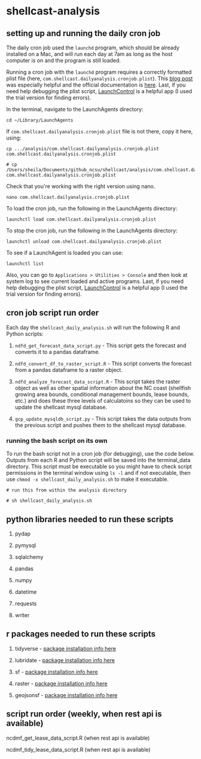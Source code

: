 # shellcast-analysis

## setting up and running the daily cron job

The daily cron job used the `launchd` program, which should be already installed on a Mac, and will run each day at 7am as long as the host computer is on and the program is still loaded.

Running a cron job with the `launchd` program requires a correctly formatted plist file (here, `com.shellcast.dailyanalysis.cronjob.plist`). This [blog post]() was especially helpful and the official documentation is [here](https://www.launchd.info/). Last, if you need help debugging the plist script, [LaunchControl](https://www.soma-zone.com/LaunchControl/) is a helpful app (I used the trial version for finding errors).

In the terminal, navigate to the LaunchAgents directory:
```{bash}
cd ~/Library/LaunchAgents
```

If `com.shellcast.dailyanalysis.cronjob.plist` file is not there, copy it here, using:
```{bash}
cp .../analysis/com.shellcast.dailyanalysis.cronjob.plist com.shellcast.dailyanalysis.cronjob.plist

# cp /Users/sheila/Documents/github_ncsu/shellcast/analysis/com.shellcast.dailyanalysis.cronjob.plist com.shellcast.dailyanalysis.cronjob.plist
```

Check that you're working with the right version using nano.
```{bash}
nano com.shellcast.dailyanalysis.cronjob.plist
```

To load the cron job, run the following in the LaunchAgents directory:
```{bash}
launchctl load com.shellcast.dailyanalysis.cronjob.plist
```

To stop the cron job, run the following in the LaunchAgents directory:
```{bash}
launchctl unload com.shellcast.dailyanalysis.cronjob.plist
```

To see if a LaunchAgent is loaded you can use:
```{bash}
launchctl list
```

Also, you can go to `Applications > Utilities > Console` and then look at system log to see current loaded and active programs. Last, if you need help debugging the plist script, [LaunchControl](https://www.soma-zone.com/LaunchControl/) is a helpful app (I used the trial version for finding errors).


## cron job script run order

Each day the `shellcast_daily_analysis.sh` will run the following R and Python scripts:

1. `ndfd_get_forecast_data_script.py` - This script gets the forecast and converts it to a pandas dataframe.

2. `ndfd_convert_df_to_raster_script.R` - This script converts the forecast from a pandas dataframe to a raster object.

3. `ndfd_analyze_forecast_data_script.R` - This script takes the raster object as well as other spatial information about the NC coast (shellfish growing area bounds, conditional management bounds, lease bounds, etc.) and does these three levels of calculatoins so they can be used to update the shellcast mysql database.

4. `gcp_update_mysqldb_script.py` - This script takes the data outputs from the previous script and pushes them to the shellcast mysql database.


### running the bash script on its own

To run the bash script not in a cron job (for debugging), use the code below. Outputs from each R and Python script will be saved into the terminal\_data directory. This script must be executable so you might have to check script permissions in the terminal window using `ls -l` and if not executable, then use `chmod -x shellcast_daily_analysis.sh` to make it executable.

```{bash}
# run this from within the analysis directory

# sh shellcast_daily_analysis.sh
```

## python libraries needed to run these scripts

1. pydap

2. pymysql

3. sqlalchemy

4. pandas

5. numpy

6. datetime

7. requests

8. writer


## r packages needed to run these scripts

1. tidyverse - [package installation info here](https://packagemanager.rstudio.com/client/#/repos/1/packages/tidyverse)

2. lubridate - [package installation info here](https://packagemanager.rstudio.com/client/#/repos/1/packages/lubridate)

3. sf - [package installation info here](https://packagemanager.rstudio.com/client/#/repos/1/packages/sf)

4. raster - [package installation info here](https://packagemanager.rstudio.com/client/#/repos/1/packages/raster)

5. geojsonsf - [package installation info here](https://packagemanager.rstudio.com/client/#/repos/1/packages/geojsonsf)






## script run order (weekly, when rest api is available)

ncdmf_get_lease_data_script.R (when rest api is available)

ncdmf_tidy_lease_data_script.R (when rest api is available)
